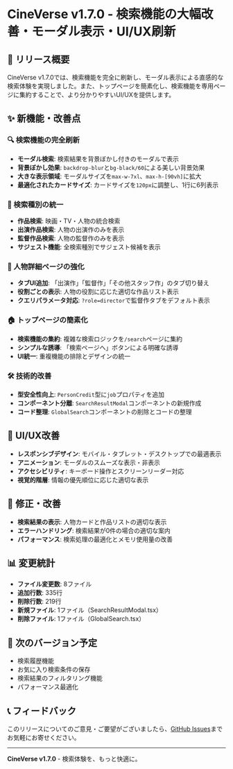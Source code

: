 # CineVerse v1.7.0 - 検索機能の大幅改善・モーダル表示・UI/UX刷新

## 🎉 リリース概要

CineVerse v1.7.0では、検索機能を完全に刷新し、モーダル表示による直感的な検索体験を実現しました。また、トップページを簡素化し、検索機能を専用ページに集約することで、より分かりやすいUI/UXを提供します。

## ✨ 新機能・改善点

### 🔍 検索機能の完全刷新
- **モーダル検索**: 検索結果を背景ぼかし付きのモーダルで表示
- **背景ぼかし効果**: `backdrop-blur`と`bg-black/60`による美しい背景効果
- **大きな表示領域**: モーダルサイズを`max-w-7xl`、`max-h-[90vh]`に拡大
- **最適化されたカードサイズ**: カードサイズを`120px`に調整し、1行に6列表示

### 🎯 検索種別の統一
- **作品検索**: 映画・TV・人物の統合検索
- **出演作品検索**: 人物の出演作のみを表示
- **監督作品検索**: 人物の監督作のみを表示
- **サジェスト機能**: 全検索種別でサジェスト候補を表示

### 👤 人物詳細ページの強化
- **タブUI追加**: 「出演作」「監督作」「その他スタッフ作」のタブ切り替え
- **役割ごとの表示**: 人物の役割に応じた適切な作品リスト表示
- **クエリパラメータ対応**: `?role=director`で監督作タブをデフォルト表示

### 🏠 トップページの簡素化
- **検索機能の集約**: 複雑な検索ロジックを`/search`ページに集約
- **シンプルな誘導**: 「検索ページへ」ボタンによる明確な誘導
- **UI統一**: 重複機能の排除とデザインの統一

### 🛠️ 技術的改善
- **型安全性向上**: `PersonCredit`型に`job`プロパティを追加
- **コンポーネント分離**: `SearchResultModal`コンポーネントの新規作成
- **コード整理**: `GlobalSearch`コンポーネントの削除とコードの整理

## 📱 UI/UX改善
- **レスポンシブデザイン**: モバイル・タブレット・デスクトップでの最適表示
- **アニメーション**: モーダルのスムーズな表示・非表示
- **アクセシビリティ**: キーボード操作とスクリーンリーダー対応
- **視覚的階層**: 情報の優先順位に応じた適切な表示

## 🔧 修正・改善
- **検索結果の表示**: 人物カードと作品リストの適切な表示
- **エラーハンドリング**: 検索結果が0件の場合の適切な案内
- **パフォーマンス**: 検索処理の最適化とメモリ使用量の改善

## 📊 変更統計
- **ファイル変更数**: 8ファイル
- **追加行数**: 335行
- **削除行数**: 219行
- **新規ファイル**: 1ファイル（SearchResultModal.tsx）
- **削除ファイル**: 1ファイル（GlobalSearch.tsx）

## 🚀 次のバージョン予定
- 検索履歴機能
- お気に入り検索条件の保存
- 検索結果のフィルタリング機能
- パフォーマンス最適化

## 📞 フィードバック
このリリースについてのご意見・ご要望がございましたら、[GitHub Issues](https://github.com/xxnaokixx-zzz/CineVerse/issues)までお気軽にお寄せください。

---

**CineVerse v1.7.0** - 検索体験を、もっと快適に。 